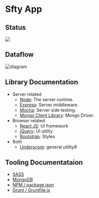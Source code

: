 # Sfty App


## Status


<a href="https://app.wercker.com/project/bykey/f1c6e4694ac3977f29d70979a9d920be">
  <img src="https://app.wercker.com/status/f1c6e4694ac3977f29d70979a9d920be/m" />
</a>


## Dataflow
![diagram](http://i.imgur.com/aq3kbQs.png)



## Library Documentation

- Server related
    - [Node](http://nodejs.org/api/): The server runtime.
    - [Express](http://expressjs.com/): Server middleware.
    - [Mocha](http://visionmedia.github.io/mocha/): Server side testing.
    - [Mongo Client Library](https://github.com/mongodb/node-mongodb-native): Mongo Driver.
- Browser related
    - [React JS](http://facebook.github.io/react/): UI framework
    - [jQuery](http://jquery.com/): UI utility
    - [Bootstrap](http://getbootstrap.com/): Styles
- Both
    - [Underscore](http://underscorejs.org/): general utility9



## Tooling Documentataion

- [SASS](http://sass-lang.com/)
- [MongoDB](http://www.mongodb.org)
- [NPM / package.json](https://www.npmjs.org/)
- [Grunt / Gruntfile.js](http://gruntjs.com/getting-started)
